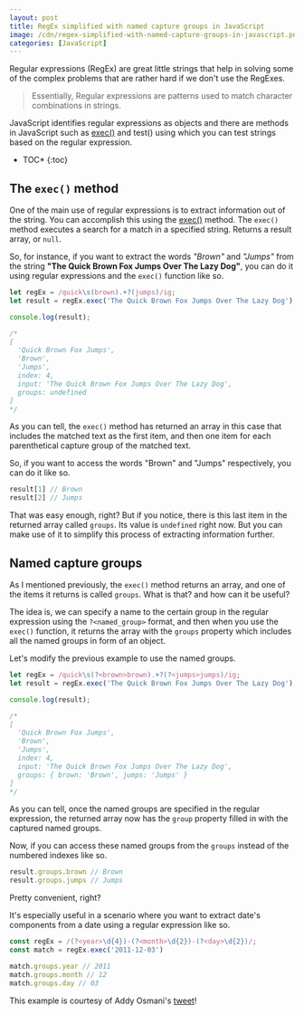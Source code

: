 ```yaml
---
layout: post
title: RegEx simplified with named capture groups in JavaScript
image: /cdn/regex-simplified-with-named-capture-groups-in-javascript.png
categories: [JavaScript]
---
```


Regular expressions (RegEx) are great little strings that help in solving some of the complex problems that are rather hard if we don't use the RegExes.

> Essentially, Regular expressions are patterns used to match character combinations in strings.

JavaScript identifies regular expressions as objects and there are methods in JavaScript such as [exec()](https://developer.mozilla.org/en-US/docs/Web/JavaScript/Reference/Global_Objects/RegExp/exec) and test() using which you can test strings based on the regular expression.

* TOC*
{:toc}

## The `exec()` method

One of the main use of regular expressions is to extract information out of the string. You can accomplish this using the [exec()](https://developer.mozilla.org/en-US/docs/Web/JavaScript/Reference/Global_Objects/RegExp/exec) method. The `exec()` method executes a search for a match in a specified string. Returns a result array, or `null`.

So, for instance, if you want to extract the words *"Brown"* and *"Jumps"* from the string **"The Quick Brown Fox Jumps Over The Lazy Dog"**, you can do it using regular expressions and the `exec()` function like so.

```js
let regEx = /quick\s(brown).+?(jumps)/ig;
let result = regEx.exec('The Quick Brown Fox Jumps Over The Lazy Dog');

console.log(result);

/*
[
  'Quick Brown Fox Jumps',
  'Brown',
  'Jumps',
  index: 4,
  input: 'The Quick Brown Fox Jumps Over The Lazy Dog',
  groups: undefined
]
*/
```

As you can tell, the `exec()` method has returned an array in this case that includes the matched text as the first item, and then one item for each parenthetical capture group of the matched text.

So, if you want to access the words "Brown" and "Jumps" respectively, you can do it like so.

```js
result[1] // Brown
result[2] // Jumps
```

That was easy enough, right? But if you notice, there is this last item in the returned array called `groups`. Its value is `undefined` right now. But you can make use of it to simplify this process of extracting information further.

## Named capture groups

As I mentioned previously, the `exec()` method returns an array, and one of the items it returns is called `groups`. What is that? and how can it be useful?

The idea is, we can specify a name to the certain group in the regular expression using the `?<named_group>` format, and then when you use the `exec()` function, it returns the array with the `groups` property which includes all the named groups in form of an object.

Let's modify the previous example to use the named groups.

```js
let regEx = /quick\s(?<brown>brown).+?(?<jumps>jumps)/ig;
let result = regEx.exec('The Quick Brown Fox Jumps Over The Lazy Dog');

console.log(result);

/*
[
  'Quick Brown Fox Jumps',
  'Brown',
  'Jumps',
  index: 4,
  input: 'The Quick Brown Fox Jumps Over The Lazy Dog',
  groups: { brown: 'Brown', jumps: 'Jumps' }
]
*/
```

As you can tell, once the named groups are specified in the regular expression, the returned array now has the `group` property filled in with the captured named groups. 

Now, if you can access these named groups from the `groups` instead of the numbered indexes like so.

```js
result.groups.brown // Brown
result.groups.jumps // Jumps
```

Pretty convenient, right?

It's especially useful in a scenario where you want to extract date's components from a date using a regular expression like so.

```js
const regEx = /(?<year>\d{4})-(?<month>\d{2})-(?<day>\d{2})/;
const match = regEx.exec('2011-12-03')

match.groups.year // 2011
match.groups.month // 12
match.groups.day // 03
```

This example is courtesy of Addy Osmani's [tweet](https://twitter.com/addyosmani/status/1386031624232456194?s=20)!